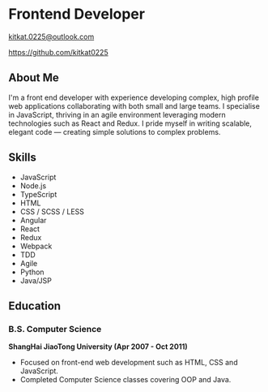# Frontend Developer
kitkat.0225@outlook.com

https://github.com/kitkat0225

## About Me
I'm a front end developer with experience developing complex, high profile web applications collaborating with both small and large teams. I specialise in JavaScript, thriving in an agile environment leveraging modern technologies such as React and Redux. I pride myself in writing scalable, elegant code — creating simple solutions to complex problems.

## Skills
- JavaScript
- Node.js
- TypeScript
- HTML
- CSS / SCSS / LESS
- Angular
- React
- Redux
- Webpack
- TDD
- Agile
- Python
- Java/JSP

## Education
### B.S. Computer Science
**ShangHai JiaoTong University (Apr 2007 - Oct 2011)**
- Focused on front-end web development such as HTML, CSS and JavaScript.
- Completed Computer Science classes covering OOP and Java.

<!-- [![JunLi's github stats](https://github-readme-stats.vercel.app/api?username=kitkat0225&count_private=true&show_icons=true&theme=radical&hide_rank=false)](https://github.com/kitkat0225/github-readme-stats) -->

<!-- [![Top Langs](https://github-readme-stats.vercel.app/api/top-langs/?username=kitkat0225)](https://github.com/kitkat0225/github-readme-stats) -->
